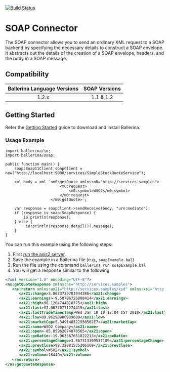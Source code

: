 [![Build Status](https://travis-ci.org/ballerina-platform/module-soap.svg?branch=master)](https://travis-ci.org/ballerina-platform/module-soap)

# SOAP Connector

The SOAP connector allows you to send an ordinary XML request to a SOAP backend by specifying the necessary details to
construct a SOAP envelope. It abstracts out the details of the creation of a SOAP envelope, headers, and the body in a
SOAP message.

## Compatibility

| Ballerina Language Versions | SOAP Versions  |
|:---------------------------:|:--------------:|
| 1.2.x                       | 1.1 & 1.2      |

## Getting Started

Refer the [Getting Started](https://ballerina.io/learn/getting-started/) guide to download and install Ballerina.

### Usage Example

```ballerina
import ballerina/io;
import ballerina/soap;

public function main() {
    soap:Soap11Client soapClient = new("http://localhost:9000/services/SimpleStockQuoteService");

    xml body = xml `<m0:getQuote xmlns:m0="http://services.samples">
                        <m0:request>
                            <m0:symbol>WSO2</m0:symbol>
                        </m0:request>
                    </m0:getQuote>`;

    var response = soapClient->sendReceive(body, "urn:mediate");
    if (response is soap:SoapResponse) {
        io:println(response);
    } else {
         io:println(response.detail()?.message);
    }
}
```

You can run this example using the following steps:

1. First [run the axis2 server](https://docs.wso2.com/display/EI620/Setting+Up+the+ESB+Samples#SettingUptheESBSamples-StartingtheAxis2server).
2. Save the example in a Ballerina file (e.g., `soapExample.bal`)
3. Run the file using the command `ballerina run soapExample.bal`
4. You will get a response similar to the following

```xml
<?xml version="1.0" encoding="UTF-8"?>
<ns:getQuoteResponse xmlns:ns="http://services.samples">
   <ns:return xmlns:ax21="http://services.samples/xsd" xmlns:xsi="http://www.w3.org/2001/XMLSchema-instance" xsi:type="ax21:GetQuoteResponse">
      <ax21:change>3.8023739781944386</ax21:change>
      <ax21:earnings>-9.58706726808414</ax21:earnings>
      <ax21:high>90.1204744818775</ax21:high>
      <ax21:last>87.00770771274415</ax21:last>
      <ax21:lastTradeTimestamp>Wed Jan 10 10:17:04 IST 2018</ax21:lastTradeTimestamp>
      <ax21:low>89.96298980939689</ax21:low>
      <ax21:marketCap>5.349140522956562E7</ax21:marketCap>
      <ax21:name>WSO2 Company</ax21:name>
      <ax21:open>-85.85962074870565</ax21:open>
      <ax21:peRatio>-19.963567651822213</ax21:peRatio>
      <ax21:percentageChange>3.867313309537189</ax21:percentageChange>
      <ax21:prevClose>98.32081535306169</ax21:prevClose>
      <ax21:symbol>WSO2</ax21:symbol>
      <ax21:volume>16449</ax21:volume>
   </ns:return>
</ns:getQuoteResponse>
```
